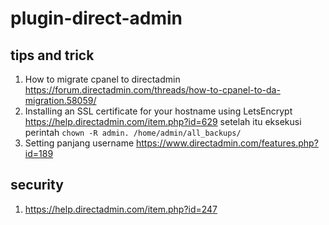 # plugin-direct-admin

## tips and trick
1. How to migrate cpanel to directadmin
https://forum.directadmin.com/threads/how-to-cpanel-to-da-migration.58059/
2. Installing an SSL certificate for your hostname using LetsEncrypt
https://help.directadmin.com/item.php?id=629
setelah itu eksekusi perintah `chown -R admin. /home/admin/all_backups/`
3. Setting panjang username
https://www.directadmin.com/features.php?id=189
## security
1. https://help.directadmin.com/item.php?id=247

